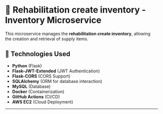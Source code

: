 # 🏥 Rehabilitation create inventory - Inventory Microservice

This microservice manages the **rehabilitation create inventory**, allowing the creation and retrieval of supply items.

## 🚀 Technologies Used
- **Python** (Flask)
- **Flask-JWT-Extended** (JWT Authentication)
- **Flask-CORS** (CORS Support)
- **SQLAlchemy** (ORM for database interaction)
- **MySQL** (Database)
- **Docker** (Containerization)
- **GitHub Actions** (CI/CD)
- **AWS EC2** (Cloud Deployment)

---


